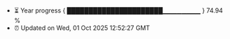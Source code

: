 - ⏳ Year progress { ██████████████████████▁▁▁▁▁▁▁▁ } 74.94 %
- ⏰ Updated on Wed, 01 Oct 2025 12:52:27 GMT

